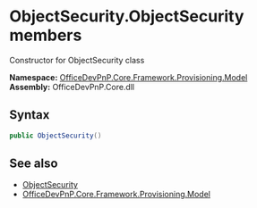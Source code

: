 # ObjectSecurity.ObjectSecurity members 
 Constructor for ObjectSecurity class   

**Namespace:** [OfficeDevPnP.Core.Framework.Provisioning.Model](OfficeDevPnP.Core.Framework.Provisioning.Model.md)  
**Assembly:** OfficeDevPnP.Core.dll  
## Syntax
```C#
public ObjectSecurity()
```
## See also
- [ObjectSecurity](OfficeDevPnP.Core.Framework.Provisioning.Model.ObjectSecurity.md)
- [OfficeDevPnP.Core.Framework.Provisioning.Model](OfficeDevPnP.Core.Framework.Provisioning.Model.md)
